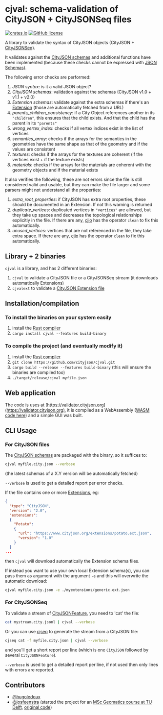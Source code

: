 # cjval: schema-validation of CityJSON + CityJSONSeq files

[![crates.io](https://img.shields.io/crates/v/cjval.svg)](https://crates.io/crates/cjval)
[![GitHub license](https://img.shields.io/github/license/cityjson/cjval)](https://github.com/cityjson/cjval/blob/main/LICENSE)

A library to validate the syntax of CityJSON objects (CityJSON + [CityJSONSeq](https://www.cityjson.org/cityjsonseq)).

It validates against the [CityJSON schemas](https://www.cityjson.org/schemas) and additional functions have been implemented (because these checks cannot be expressed with [JSON Schemas](https://json-schema.org/)).

The following error checks are performed:

  1. *JSON syntax*: is it a valid JSON object?
  1. *CityJSON schemas*: validation against the schemas (CityJSON v1.0 + v1.1 + v2.0)
  1. *Extension schemas*: validate against the extra schemas if there's an [Extension](https://www.cityjson.org/extensions/) (those are automatically fetched from a URL)
  1. *parents_children_consistency*: if a City Object references another in its `"children"`, this ensures that the child exists. And that the child has the parent in its `"parents"`
  1. *wrong_vertex_index*: checks if all vertex indices exist in the list of vertices
  1. *semantics_array*: checks if the arrays for the semantics in the geometries have the same shape as that of the geometry and if the values are consistent
  1. *textures*: checks if the arrays for the textures are coherent (if the vertices exist + if the texture  exists)
  1. *materials*: checks if the arrays for the materials are coherent with the geometry objects and if the material exists

It also verifies the following, these are not errors since the file is still considered valid and usable, but they can make the file larger and some parsers might not understand all the properties:

  1. *extra_root_properties*: if CityJSON has extra root properties, these should be documented in an Extension. If not this warning is returned
  1. *duplicate_vertices*: duplicated vertices in `"vertices"` are allowed, but they take up spaces and decreases the topological relationships explicitly in the file. If there are any, [cjio](https://github.com/cityjson/cjio) has the operator `clean` to fix this automatically.
  1. *unused_vertices*: vertices that are not referenced in the file, they take extra space. If there are any, [cjio](https://github.com/cityjson/cjio) has the operator `clean` to fix this automatically.


## Library + 2 binaries

`cjval` is a library, and has 2 different binaries:

  1. `cjval` to validate a CityJSON file or a CityJSONSeq stream (it downloads automatically Extensions)
  2. `cjvalext` to validate a [CityJSON Extension file](https://www.cityjson.org/specs/#the-extension-file)


## Installation/compilation

### To install the binaries on your system easily

1. install the [Rust compiler](https://www.rust-lang.org/learn/get-started)
2. `cargo install cjval --features build-binary`

### To compile the project (and eventually modify it)

1. install the [Rust compiler](https://www.rust-lang.org/learn/get-started)
2. `git clone https://github.com/cityjson/cjval.git`
3. `cargo build --release --features build-binary` (this will ensure the binaries are compiled too)
4. `./target/release/cjval myfile.json`


## Web application

The code is uses at [https://validator.cityjson.org](https://validator.cityjson.org), it is compiled as a WebAssembly ([WASM code here](https://github.com/cityjson/cjval_wasm)) and a simple GUI was built.


## CLI Usage

### For CityJSON files

The [CityJSON schemas](https://www.cityjson.org/schemas/) are packaged with the binary, so it suffices to:
  
```sh
cjval myfile.city.json --verbose
```

(the latest schemas of a X.Y version will be automatically fetched)

`--verbose` is used to get a detailed report per error checks.

If the file contains one or more [Extensions](https://www.cityjson.org/extensions/), eg:

```json
{
  "type": "CityJSON",
  "version": "2.0",
  "extensions":
  {
    "Potato":
    {
      "url": "https://www.cityjson.org/extensions/potato.ext.json",
      "version": "1.0"
    }
  }
...  
```

then `cjval` will download automatically the Extension schema files.

If instead you want to use your own local Extension schema(s), you can pass them as argument with the argument `-e` and this will overwrite the automatic download:

```sh
cjval myfile.city.json -e ./myextensions/generic.ext.json
```

### For CityJSONSeq

To validate a stream of [CityJSONFeature](https://www.cityjson.org/cityjsonseq/), you need to 'cat' the file:

```sh
cat mystream.city.jsonl | cjval --verbose
```

Or you can use [cjseq](https://github.com/cityjson/cjseq) to generate the stream from a CityJSON file:

```sh
cjseq cat -f myfile.city.json | cjval --verbose
```

and you'll get a short report per line (which is one `CityJSON` followed by several `CityJSONFeature`).

`--verbose` is used to get a detailed report per line, if not used then only lines with errors are reported.


## Contributors

- [@hugoledoux](https://github.com/hugoledoux/)
- [@josfeenstra](https://github.com/josfeenstra/) (started the project for an [MSc Geomatics course at TU Delft](https://3d.bk.tudelft.nl/courses/geo5010/), [original code](https://github.com/josfeenstra/cjval))
